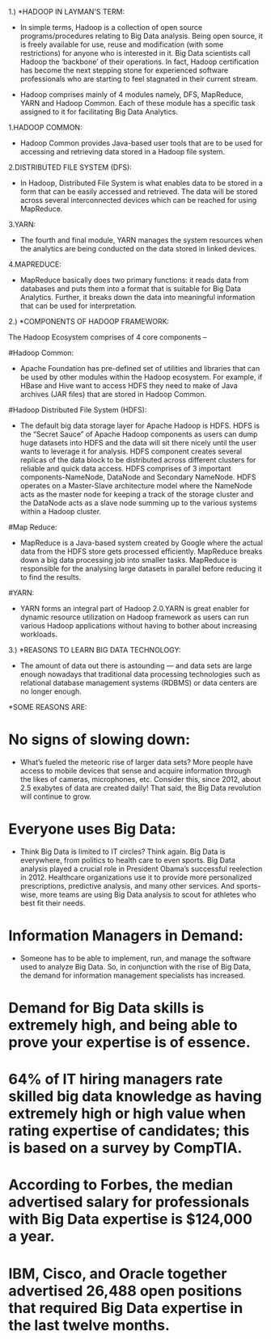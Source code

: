 1.)
*HADOOP IN LAYMAN'S TERM:
- In simple terms, Hadoop is a collection of open source programs/procedures relating to Big Data analysis. Being open source, it is freely available for use, reuse and modification (with some restrictions) for anyone who is interested in it. Big Data scientists call Hadoop the ‘backbone’ of their operations. In fact, Hadoop certification has become the next stepping stone for experienced software professionals who are starting to feel stagnated in their current stream.

- Hadoop comprises mainly of 4 modules namely, DFS, MapReduce, YARN and Hadoop Common. Each of these module has a specific task assigned to it for facilitating Big Data Analytics.

1.HADOOP COMMON:
-  Hadoop Common provides Java-based user tools that are to be used for accessing and retrieving data stored in a Hadoop file system.
 
2.DISTRIBUTED FILE SYSTEM (DFS):
- In Hadoop, Distributed File System is what enables data to be stored in a form that can be easily accessed and retrieved. The data will be stored across several interconnected devices which can be reached for using MapReduce.
 
3.YARN:
- The fourth and final module, YARN manages the system resources when the analytics are being conducted on the data stored in linked devices.
 
4.MAPREDUCE:
- MapReduce basically does two primary functions: it reads data from databases and puts them into a format that is suitable for Big Data Analytics. Further, it breaks down the data into meaningful information that can be used for interpretation.
 
 
 2.)
*COMPONENTS OF HADOOP FRAMEWORK:

The Hadoop Ecosystem comprises of 4 core components –

#Hadoop Common:

- Apache Foundation has pre-defined set of utilities and libraries that can be used by other modules within the Hadoop ecosystem. For example, if HBase and Hive want to access HDFS they need to make of Java archives (JAR files) that are stored in Hadoop Common.

#Hadoop Distributed File System (HDFS):

- The default big data storage layer for Apache Hadoop is HDFS. HDFS is the “Secret Sauce” of Apache Hadoop components as users can dump huge datasets into HDFS and the data will sit there nicely until the user wants to leverage it for analysis. HDFS component creates several replicas of the data block to be distributed across different clusters for reliable and quick data access. HDFS comprises of 3 important components-NameNode, DataNode and Secondary NameNode. HDFS operates on a Master-Slave architecture model where the NameNode acts as the master node for keeping a track of the storage cluster and the DataNode acts as a slave node summing up to the various systems within a Hadoop cluster.

#Map Reduce:

- MapReduce is a Java-based system created by Google where the actual data from the HDFS store gets processed efficiently. MapReduce breaks down a big data processing job into smaller tasks. MapReduce is responsible for the analysing large datasets in parallel before reducing it to find the results.

#YARN:

- YARN forms an integral part of Hadoop 2.0.YARN is great enabler for dynamic resource utilization on Hadoop framework as users can run various Hadoop applications without having to bother about increasing workloads.


3.)
*REASONS TO LEARN BIG DATA TECHNOLOGY:
- The amount of data out there is astounding — and data sets are large enough nowadays that traditional data processing technologies such as relational database management systems (RDBMS) or data centers are no longer enough.

*SOME REASONS ARE:

# No signs of slowing down:
- What’s fueled the meteoric rise of larger data sets? More people have access to mobile devices that sense and acquire information through the likes of cameras, microphones, etc. Consider this, since 2012, about 2.5 exabytes of data are created daily! That said, the Big Data revolution will continue to grow.

#  Everyone uses Big Data:
- Think Big Data is limited to IT circles? Think again. Big Data is everywhere, from politics to health care to even sports. Big Data analysis played a crucial role in President Obama’s successful reelection in 2012. Healthcare organizations use it to provide more personalized prescriptions, predictive analysis, and many other services. And sports-wise, more teams are using Big Data analysis to scout for athletes who best fit their needs.

# Information Managers in Demand:
- Someone has to be able to implement, run, and manage the software used to analyze Big Data. So, in conjunction with the rise of Big Data, the demand for information management specialists has increased. 

# Demand for Big Data skills is extremely high, and being able to prove your expertise is of essence.

# 64% of IT hiring managers rate skilled big data knowledge as having extremely high or high value when rating expertise of candidates; this is based on a survey by CompTIA.

# According to Forbes, the median advertised salary for professionals with Big Data expertise is $124,000 a year.

# IBM, Cisco, and Oracle together advertised 26,488 open positions that required Big Data expertise in the last twelve months.
